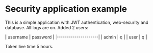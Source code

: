 # Security application example

This is a simple application with JWT authentication, web-security and database. All logs are on. Added 2 users:

| username | password |
|---------------------|
| admin    | q        |
| user     | q        |

Token live time 5 hours.